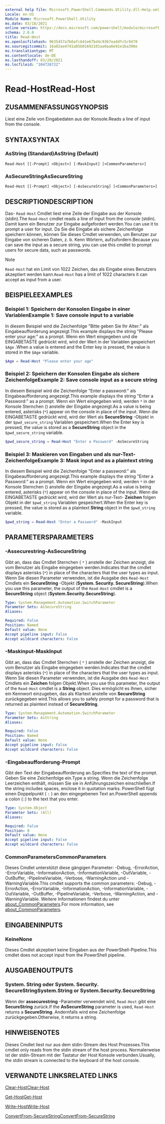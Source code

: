 ```yaml
---
external help file: Microsoft.PowerShell.Commands.Utility.dll-Help.xml
Locale: en-US
Module Name: Microsoft.PowerShell.Utility
ms.date: 03/18/2021
online version: https://docs.microsoft.com/powershell/module/microsoft.powershell.utility/read-host?view=powershell-7.1&WT.mc_id=ps-gethelp
schema: 2.0.0
title: Read-Host
ms.openlocfilehash: 9635457a7b6afc641e67bd4c9367ea4dfc5c9470
ms.sourcegitcommit: 16a02ae47d1a85b01692101aa0aa6e91e1ba398e
ms.translationtype: MT
ms.contentlocale: de-DE
ms.lasthandoff: 03/20/2021
ms.locfileid: "104726722"
---
```

# <span data-ttu-id="c7ed1-102">Read-Host</span><span class="sxs-lookup"><span data-stu-id="c7ed1-102">Read-Host</span></span>

## <span data-ttu-id="c7ed1-103">ZUSAMMENFASSUNG</span><span class="sxs-lookup"><span data-stu-id="c7ed1-103">SYNOPSIS</span></span>
<span data-ttu-id="c7ed1-104">Liest eine Zeile von Eingabedaten aus der Konsole.</span><span class="sxs-lookup"><span data-stu-id="c7ed1-104">Reads a line of input from the console.</span></span>

## <span data-ttu-id="c7ed1-105">SYNTAX</span><span class="sxs-lookup"><span data-stu-id="c7ed1-105">SYNTAX</span></span>

### <span data-ttu-id="c7ed1-106">AsString (Standard)</span><span class="sxs-lookup"><span data-stu-id="c7ed1-106">AsString (Default)</span></span>

```
Read-Host [[-Prompt] <Object>] [-MaskInput] [<CommonParameters>]
```

### <span data-ttu-id="c7ed1-107">AsSecureString</span><span class="sxs-lookup"><span data-stu-id="c7ed1-107">AsSecureString</span></span>

```
Read-Host [[-Prompt] <Object>] [-AsSecureString] [<CommonParameters>]
```

## <span data-ttu-id="c7ed1-108">DESCRIPTION</span><span class="sxs-lookup"><span data-stu-id="c7ed1-108">DESCRIPTION</span></span>

<span data-ttu-id="c7ed1-109">Das- `Read-Host` Cmdlet liest eine Zeile der Eingabe aus der Konsole (stdin).</span><span class="sxs-lookup"><span data-stu-id="c7ed1-109">The `Read-Host` cmdlet reads a line of input from the console (stdin).</span></span> <span data-ttu-id="c7ed1-110">Damit kann ein Benutzer zur Eingabe aufgefordert werden.</span><span class="sxs-lookup"><span data-stu-id="c7ed1-110">You can use it to prompt a user for input.</span></span> <span data-ttu-id="c7ed1-111">Da Sie die Eingabe als sichere Zeichenfolge speichern können, können Sie dieses Cmdlet verwenden, um Benutzer zur Eingabe von sicheren Daten, z. b. Kenn Wörtern, aufzufordern.</span><span class="sxs-lookup"><span data-stu-id="c7ed1-111">Because you can save the input as a secure string, you can use this cmdlet to prompt users for secure data, such as passwords.</span></span>

> [!NOTE]
> <span data-ttu-id="c7ed1-112">`Read-Host` hat ein Limit von 1022 Zeichen, das als Eingabe eines Benutzers akzeptiert werden kann.</span><span class="sxs-lookup"><span data-stu-id="c7ed1-112">`Read-Host` has a limit of 1022 characters it can accept as input from a user.</span></span>

## <span data-ttu-id="c7ed1-113">BEISPIELE</span><span class="sxs-lookup"><span data-stu-id="c7ed1-113">EXAMPLES</span></span>

### <span data-ttu-id="c7ed1-114">Beispiel 1: Speichern der Konsolen Eingabe in einer Variablen</span><span class="sxs-lookup"><span data-stu-id="c7ed1-114">Example 1: Save console input to a variable</span></span>

<span data-ttu-id="c7ed1-115">In diesem Beispiel wird die Zeichenfolge "Bitte geben Sie Ihr Alter:" als Eingabeaufforderung angezeigt.</span><span class="sxs-lookup"><span data-stu-id="c7ed1-115">This example displays the string "Please enter your age:" as a prompt.</span></span> <span data-ttu-id="c7ed1-116">Wenn ein Wert eingegeben und die EINGABETASTE gedrückt wird, wird der Wert in der Variablen gespeichert `$Age` .</span><span class="sxs-lookup"><span data-stu-id="c7ed1-116">When a value is entered and the Enter key is pressed, the value is stored in the `$Age` variable.</span></span>

```powershell
$Age = Read-Host "Please enter your age"
```

### <span data-ttu-id="c7ed1-117">Beispiel 2: Speichern der Konsolen Eingabe als sichere Zeichenfolge</span><span class="sxs-lookup"><span data-stu-id="c7ed1-117">Example 2: Save console input as a secure string</span></span>

<span data-ttu-id="c7ed1-118">In diesem Beispiel wird die Zeichenfolge "Enter a password:" als Eingabeaufforderung angezeigt.</span><span class="sxs-lookup"><span data-stu-id="c7ed1-118">This example displays the string "Enter a Password:" as a prompt.</span></span> <span data-ttu-id="c7ed1-119">Wenn ein Wert eingegeben wird, werden `*` in der Konsole Sternchen () anstelle der Eingabe angezeigt.</span><span class="sxs-lookup"><span data-stu-id="c7ed1-119">As a value is being entered, asterisks (`*`) appear on the console in place of the input.</span></span> <span data-ttu-id="c7ed1-120">Wenn die EINGABETASTE gedrückt wird, wird der Wert als **SecureString** -Objekt in der `$pwd_secure_string` Variablen gespeichert.</span><span class="sxs-lookup"><span data-stu-id="c7ed1-120">When the Enter key is pressed, the value is stored as a **SecureString** object in the `$pwd_secure_string` variable.</span></span>

```powershell
$pwd_secure_string = Read-Host "Enter a Password" -AsSecureString
```

### <span data-ttu-id="c7ed1-121">Beispiel 3: Maskieren von Eingaben und als nur-Text-Zeichenfolge</span><span class="sxs-lookup"><span data-stu-id="c7ed1-121">Example 3: Mask input and as a plaintext string</span></span>

<span data-ttu-id="c7ed1-122">In diesem Beispiel wird die Zeichenfolge "Enter a password:" als Eingabeaufforderung angezeigt.</span><span class="sxs-lookup"><span data-stu-id="c7ed1-122">This example displays the string "Enter a Password:" as a prompt.</span></span> <span data-ttu-id="c7ed1-123">Wenn ein Wert eingegeben wird, werden `*` in der Konsole Sternchen () anstelle der Eingabe angezeigt.</span><span class="sxs-lookup"><span data-stu-id="c7ed1-123">As a value is being entered, asterisks (`*`) appear on the console in place of the input.</span></span> <span data-ttu-id="c7ed1-124">Wenn die EINGABETASTE gedrückt wird, wird der Wert als nur-Text- **Zeichen** folgen Objekt in der `$pwd_string` Variablen gespeichert.</span><span class="sxs-lookup"><span data-stu-id="c7ed1-124">When the Enter key is pressed, the value is stored as a plaintext **String** object in the `$pwd_string` variable.</span></span>

```powershell
$pwd_string = Read-Host "Enter a Password" -MaskInput
```

## <span data-ttu-id="c7ed1-125">PARAMETERS</span><span class="sxs-lookup"><span data-stu-id="c7ed1-125">PARAMETERS</span></span>

### <span data-ttu-id="c7ed1-126">-Assecurestring</span><span class="sxs-lookup"><span data-stu-id="c7ed1-126">-AsSecureString</span></span>

<span data-ttu-id="c7ed1-127">Gibt an, dass das Cmdlet Sternchen ( `*` ) anstelle der Zeichen anzeigt, die vom Benutzer als Eingabe eingegeben werden.</span><span class="sxs-lookup"><span data-stu-id="c7ed1-127">Indicates that the cmdlet displays asterisks (`*`) in place of the characters that the user types as input.</span></span> <span data-ttu-id="c7ed1-128">Wenn Sie diesen Parameter verwenden, ist die Ausgabe des `Read-Host` Cmdlets ein **SecureString** -Objekt (**System. Security. SecureString**).</span><span class="sxs-lookup"><span data-stu-id="c7ed1-128">When you use this parameter, the output of the `Read-Host` cmdlet is a **SecureString** object (**System.Security.SecureString**).</span></span>

```yaml
Type: System.Management.Automation.SwitchParameter
Parameter Sets: AsSecureString
Aliases:

Required: False
Position: Named
Default value: None
Accept pipeline input: False
Accept wildcard characters: False
```

### <span data-ttu-id="c7ed1-129">-Maskinput</span><span class="sxs-lookup"><span data-stu-id="c7ed1-129">-MaskInput</span></span>

<span data-ttu-id="c7ed1-130">Gibt an, dass das Cmdlet Sternchen ( `*` ) anstelle der Zeichen anzeigt, die vom Benutzer als Eingabe eingegeben werden.</span><span class="sxs-lookup"><span data-stu-id="c7ed1-130">Indicates that the cmdlet displays asterisks (`*`) in place of the characters that the user types as input.</span></span> <span data-ttu-id="c7ed1-131">Wenn Sie diesen Parameter verwenden, ist die Ausgabe des `Read-Host` Cmdlets ein **Zeichen** folgen Objekt.</span><span class="sxs-lookup"><span data-stu-id="c7ed1-131">When you use this parameter, the output of the `Read-Host` cmdlet is a **String** object.</span></span>
<span data-ttu-id="c7ed1-132">Dies ermöglicht es Ihnen, sicher ein Kennwort einzugeben, das als Klartext anstelle von **SecureString** zurückgegeben wird.</span><span class="sxs-lookup"><span data-stu-id="c7ed1-132">This allows you to safely prompt for a password that is returned as plaintext instead of **SecureString**.</span></span>

```yaml
Type: System.Management.Automation.SwitchParameter
Parameter Sets: AsString
Aliases:

Required: False
Position: Named
Default value: None
Accept pipeline input: False
Accept wildcard characters: False
```

### <span data-ttu-id="c7ed1-133">-Eingabeaufforderung</span><span class="sxs-lookup"><span data-stu-id="c7ed1-133">-Prompt</span></span>

<span data-ttu-id="c7ed1-134">Gibt den Text der Eingabeaufforderung an.</span><span class="sxs-lookup"><span data-stu-id="c7ed1-134">Specifies the text of the prompt.</span></span> <span data-ttu-id="c7ed1-135">Geben Sie eine Zeichenfolge ein.</span><span class="sxs-lookup"><span data-stu-id="c7ed1-135">Type a string.</span></span> <span data-ttu-id="c7ed1-136">Wenn die Zeichenfolge Leerzeichen enthält, müssen Sie sie in Anführungszeichen einschließen.</span><span class="sxs-lookup"><span data-stu-id="c7ed1-136">If the string includes spaces, enclose it in quotation marks.</span></span> <span data-ttu-id="c7ed1-137">PowerShell fügt einen Doppelpunkt ( `:` ) an den eingegebenen Text an.</span><span class="sxs-lookup"><span data-stu-id="c7ed1-137">PowerShell appends a colon (`:`) to the text that you enter.</span></span>

```yaml
Type: System.Object
Parameter Sets: (All)
Aliases:

Required: False
Position: 0
Default value: None
Accept pipeline input: False
Accept wildcard characters: False
```

### <span data-ttu-id="c7ed1-138">CommonParameters</span><span class="sxs-lookup"><span data-stu-id="c7ed1-138">CommonParameters</span></span>

<span data-ttu-id="c7ed1-139">Dieses Cmdlet unterstützt diese gängigen Parameter: -Debug, -ErrorAction, -ErrorVariable, -InformationAction, -InformationVariable, -OutVariable, -OutBuffer, -PipelineVariable, -Verbose, -WarningAction und -WarningVariable.</span><span class="sxs-lookup"><span data-stu-id="c7ed1-139">This cmdlet supports the common parameters: -Debug, -ErrorAction, -ErrorVariable, -InformationAction, -InformationVariable, -OutVariable, -OutBuffer, -PipelineVariable, -Verbose, -WarningAction, and -WarningVariable.</span></span> <span data-ttu-id="c7ed1-140">Weitere Informationen findest du unter [about_CommonParameters](https://go.microsoft.com/fwlink/?LinkID=113216).</span><span class="sxs-lookup"><span data-stu-id="c7ed1-140">For more information, see [about_CommonParameters](https://go.microsoft.com/fwlink/?LinkID=113216).</span></span>

## <span data-ttu-id="c7ed1-141">EINGABEN</span><span class="sxs-lookup"><span data-stu-id="c7ed1-141">INPUTS</span></span>

### <span data-ttu-id="c7ed1-142">Keine</span><span class="sxs-lookup"><span data-stu-id="c7ed1-142">None</span></span>

<span data-ttu-id="c7ed1-143">Dieses Cmdlet akzeptiert keine Eingaben aus der PowerShell-Pipeline.</span><span class="sxs-lookup"><span data-stu-id="c7ed1-143">This cmdlet does not accept input from the PowerShell pipeline.</span></span>

## <span data-ttu-id="c7ed1-144">AUSGABEN</span><span class="sxs-lookup"><span data-stu-id="c7ed1-144">OUTPUTS</span></span>

### <span data-ttu-id="c7ed1-145">System. String oder System. Security. SecureString</span><span class="sxs-lookup"><span data-stu-id="c7ed1-145">System.String or System.Security.SecureString</span></span>

<span data-ttu-id="c7ed1-146">Wenn der **assecurestring** -Parameter verwendet wird, `Read-Host` gibt eine **SecureString** zurück.</span><span class="sxs-lookup"><span data-stu-id="c7ed1-146">If the **AsSecureString** parameter is used, `Read-Host` returns a **SecureString**.</span></span> <span data-ttu-id="c7ed1-147">Andernfalls wird eine Zeichenfolge zurückgegeben.</span><span class="sxs-lookup"><span data-stu-id="c7ed1-147">Otherwise, it returns a string.</span></span>

## <span data-ttu-id="c7ed1-148">HINWEISE</span><span class="sxs-lookup"><span data-stu-id="c7ed1-148">NOTES</span></span>

<span data-ttu-id="c7ed1-149">Dieses Cmdlet liest nur aus dem stdin-Stream des Host Prozesses.</span><span class="sxs-lookup"><span data-stu-id="c7ed1-149">This cmdlet only reads from the stdin stream of the host process.</span></span> <span data-ttu-id="c7ed1-150">Normalerweise ist der stdin-Stream mit der Tastatur der Host Konsole verbunden.</span><span class="sxs-lookup"><span data-stu-id="c7ed1-150">Usually, the stdin stream is connected to the keyboard of the host console.</span></span>

## <span data-ttu-id="c7ed1-151">VERWANDTE LINKS</span><span class="sxs-lookup"><span data-stu-id="c7ed1-151">RELATED LINKS</span></span>

[<span data-ttu-id="c7ed1-152">Clear-Host</span><span class="sxs-lookup"><span data-stu-id="c7ed1-152">Clear-Host</span></span>](../microsoft.powershell.core/clear-host.md)

[<span data-ttu-id="c7ed1-153">Get-Host</span><span class="sxs-lookup"><span data-stu-id="c7ed1-153">Get-Host</span></span>](Get-Host.md)

[<span data-ttu-id="c7ed1-154">Write-Host</span><span class="sxs-lookup"><span data-stu-id="c7ed1-154">Write-Host</span></span>](Write-Host.md)

[<span data-ttu-id="c7ed1-155">ConvertFrom-SecureString</span><span class="sxs-lookup"><span data-stu-id="c7ed1-155">ConvertFrom-SecureString</span></span>](../Microsoft.PowerShell.Security/ConvertFrom-SecureString.md)
